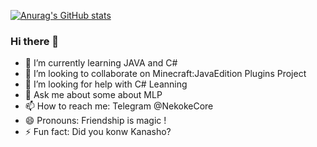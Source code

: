 [![Anurag's GitHub stats](https://github-readme-stats.vercel.app/api?username=NekokeCore)](https://github.com/anuraghazra/github-readme-stats)
### Hi there 👋
- 🌱 I’m currently learning JAVA and C#
- 👯 I’m looking to collaborate on Minecraft:JavaEdition Plugins Project
- 🤔 I’m looking for help with C# Leanning
- 💬 Ask me about some about MLP
- 📫 How to reach me: Telegram @NekokeCore
- 😄 Pronouns: Friendship is magic !
- ⚡ Fun fact: Did you konw Kanasho?
